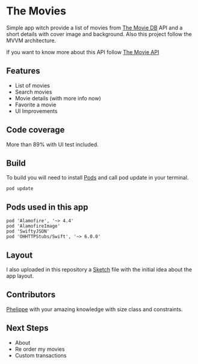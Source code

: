 # The Movies

Simple app witch provide a list of movies from [The Movie DB](https://www.themoviedb.org) API and a short
details with cover image and background. Also this project follow the  MVVM architecture.

If you want to know more about this API follow  [The Movie API](https://www.themoviedb.org/documentation/api)

## Features

- List  of movies
- Search movies
- Movie details (with more info now)
-  Favorite a movie
- UI Improvements


## Code coverage

More than 89% with UI test included.

## Build

To build you will need to install [Pods](https://cocoapods.org) and call pod update in your terminal.
```
pod update
```

## Pods used in this app

```
pod 'Alamofire', '~> 4.4'
pod 'AlamofireImage'
pod 'SwiftyJSON'
pod 'OHHTTPStubs/Swift', '~> 6.0.0'
```

## Layout

I also uploaded in this repository a [Sketch](https://www.sketchapp.com) file with the initial idea about the app layout.

## Contributors

[Phelippe](https://github.com/phyll88) with your amazing knowledge with size class and constraints.

## Next Steps

- About
- Re order my movies
- Custom transactions
